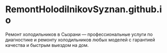 # RemontHolodilnikovSyznan.github.io
Ремонт холодильников в Сызрани — профессиональные услуги по диагностике и ремонту холодильников любых моделей с гарантией качества и быстрым выездом на дом.
